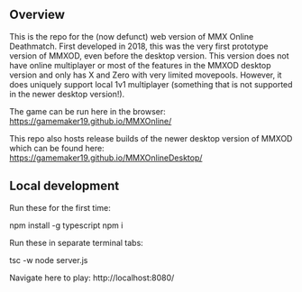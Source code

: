## Overview

This is the repo for the (now defunct) web version of MMX Online Deathmatch. First developed in 2018, this was the very first prototype version of MMXOD, even before the desktop version. This version does not have online multiplayer or most of the features in the MMXOD desktop version and only has X and Zero with very limited movepools. However, it does uniquely support local 1v1 multiplayer (something that is not supported in the newer desktop version!).

The game can be run here in the browser: https://gamemaker19.github.io/MMXOnline/

This repo also hosts release builds of the newer desktop version of MMXOD which can be found here: https://gamemaker19.github.io/MMXOnlineDesktop/

## Local development

Run these for the first time:

npm install -g typescript
npm i

Run these in separate terminal tabs:

tsc -w
node server.js

Navigate here to play:
http://localhost:8080/
